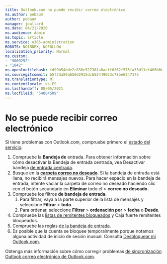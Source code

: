 ```yaml
---
title: Outlook.com no puede recibir correo electrónico
ms.author: pebaum
author: pebaum
manager: joallard
ms.date: 04/21/2020
ms.audience: Admin
ms.topic: article
ms.service: o365-administration
ROBOTS: NOINDEX, NOFOLLOW
localization_priority: Normal
ms.custom:
- "9000252"
- "1842"
ms.openlocfilehash: fd99b54dde2c838e527381a0acff0f62f575fa33d11ef406b005761399b969a5
ms.sourcegitcommit: b5f7da89a650d2915dc652449623c78be6247175
ms.translationtype: MT
ms.contentlocale: es-ES
ms.lasthandoff: 08/05/2021
ms.locfileid: "54064509"
---
```

# <a name="unable-to-receive-email"></a>No se puede recibir correo electrónico

Si tiene problemas con Outlook.com, compruebe primero el [estado del servicio](https://go.microsoft.com/fwlink/p/?linkid=837482).

1. Compruebe la **Bandeja de** entrada. Para obtener información sobre cómo desactivar la Bandeja de entrada centrada, vea Desactivar bandeja [de entrada centrada](https://support.office.com/article/f714d94d-9e63-4217-9ccb-6cb2986aa1b2). 
2. Busque en la [ **carpeta correo no deseado**](https://outlook.live.com/mail/junkemail). Si la bandeja de entrada está llena, no recibirá mensajes nuevos. Para hacer espacio en la bandeja de entrada, intente vaciar la carpeta de correo no deseado haciendo clic con el botón secundario en **Eliminar** todo el  >  **correo no deseado.**
3. Compruebe los filtros **de bandeja de entrada**. 
    1. Para filtrar, vaya a la parte superior de la lista de mensajes y seleccione **Filtrar**  >  **todo**.
    2. Para ordenar, seleccione **Filtrar**  >  **ordenación por**  >  **fecha** o **Desde**.
4. Compruebe las [listas de remitentes bloqueados](https://outlook.live.com/mail/options/mail/junkEmail) y Caja fuerte remitentes bloqueados.
5. Compruebe las reglas [de la bandeja de entrada](https://outlook.live.com/mail/options/mail/rules).
6. Es posible que la cuenta se bloquee temporalmente porque notamos alguna actividad de inicio de sesión inusual. Consulta [Desbloquear mi Outlook.com](https://support.office.com/article/f4ad2701-d166-4d8b-8a6a-9af2a1f8a4c4).

Obtenga más información sobre cómo corregir problemas [de sincronización Outlook correo electrónico de Outlook.com](https://support.office.com/article/d39e3341-8d79-4bf1-b3c7-ded602233642).